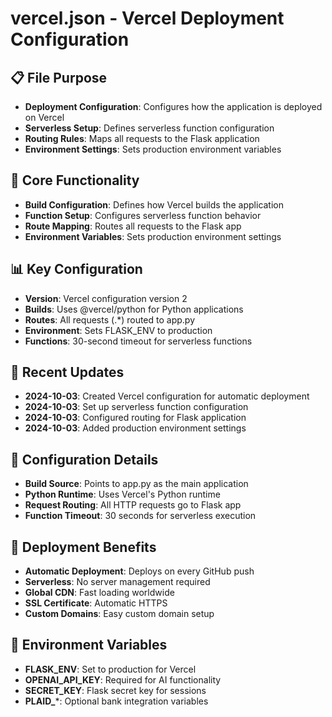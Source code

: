 # vercel.json - Vercel Deployment Configuration

## 📋 File Purpose
- **Deployment Configuration**: Configures how the application is deployed on Vercel
- **Serverless Setup**: Defines serverless function configuration
- **Routing Rules**: Maps all requests to the Flask application
- **Environment Settings**: Sets production environment variables

## 🔧 Core Functionality
- **Build Configuration**: Defines how Vercel builds the application
- **Function Setup**: Configures serverless function behavior
- **Route Mapping**: Routes all requests to the Flask app
- **Environment Variables**: Sets production environment settings

## 📊 Key Configuration
- **Version**: Vercel configuration version 2
- **Builds**: Uses @vercel/python for Python applications
- **Routes**: All requests (.*) routed to app.py
- **Environment**: Sets FLASK_ENV to production
- **Functions**: 30-second timeout for serverless functions

## 🔄 Recent Updates
- **2024-10-03**: Created Vercel configuration for automatic deployment
- **2024-10-03**: Set up serverless function configuration
- **2024-10-03**: Configured routing for Flask application
- **2024-10-03**: Added production environment settings

## 🎯 Configuration Details
- **Build Source**: Points to app.py as the main application
- **Python Runtime**: Uses Vercel's Python runtime
- **Request Routing**: All HTTP requests go to Flask app
- **Function Timeout**: 30 seconds for serverless execution

## 🚀 Deployment Benefits
- **Automatic Deployment**: Deploys on every GitHub push
- **Serverless**: No server management required
- **Global CDN**: Fast loading worldwide
- **SSL Certificate**: Automatic HTTPS
- **Custom Domains**: Easy custom domain setup

## 🔧 Environment Variables
- **FLASK_ENV**: Set to production for Vercel
- **OPENAI_API_KEY**: Required for AI functionality
- **SECRET_KEY**: Flask secret key for sessions
- **PLAID_***: Optional bank integration variables
